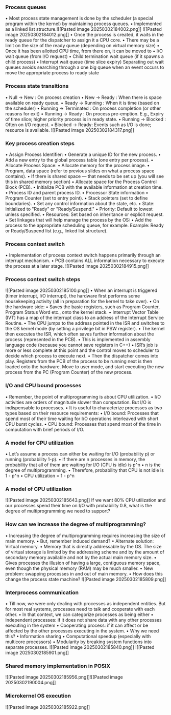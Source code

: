 ### Process queues
• Most process state management is done by the scheduler (a special program within the kernel) by maintaining process queues. 
• Implemented as a linked list structure.![[Pasted image 20250302184002.png]]
![[Pasted image 20250302184012.png]]
• Once the process is created, it waits in the ready queue for the dispatcher to assign it a CPU core. 
• There may be a limit on the size of the ready queue (depending on virtual memory size) 
• Once it has been allotted CPU time, from there on, it can be moved to 
	• I/O wait queue (from I/O request) 
	• Child termination wait queue (if it spawns a child process) 
	• Interrupt wait queue (time slice expiry) Separating out wait queues avoids searching through a one big queue when an event occurs to move the appropriate process to ready state

### Process state transitions
• Null -> New : On process creation
• New -> Ready : When there is space available on ready queue.
• Ready -> Running : When it is time (based on the scheduler)
• Running -> Terminated : On process completion (or other reasons for exit)
• Running -> Ready : On process pre-emption. E.g., Expiry of time slice; higher priority process is in ready state.
• Running -> Blocked : Often on I/O request.
• Blocked -> Ready: Events such as I/O is done; resource is available.
![[Pasted image 20250302184317.png]]

### Key process creation steps
• Assign Process Identifier:
	• Generate a unique ID for the new process.
	• Add a new entry to the global process table (one entry per process).
• Allocate Process Space:
	• Allocate memory for the process image.
		• Program, data space (refer to previous slides on what a process space contains).
		• If there is shared space — that needs to be set up (you will see this in shared memory section)
• Allocate space for the Process Control Block (PCB).
	• Initialize PCB with the available information at creation time.
		• Process ID and parent process ID.
		• Processor State information
		• Program Counter (set to entry point).
		• Stack pointers (set to define boundaries).
• Set any control information about the state, etc.
	• State: Initialized to "Ready" or "Ready/Suspend."
	• Priority: Default to lowest unless specified.
	• Resources: Set based on inheritance or explicit request.
• Set linkages that will help manage the process by the OS:
	• Add the process to the appropriate scheduling queue, for example. Example: Ready or Ready/Suspend list (e.g., linked list structure).

### Process context switch
• Implementation of process context switch happens primarily through an interrupt mechanism. 
• PCB contains ALL information necessary to execute the process at a later stage.
![[Pasted image 20250302184915.png]]

### Process context switch steps
![[Pasted image 20250302185100.png]]
• When an interrupt is triggered (timer interrupt, I/O interrupt), the hardware first performs some housekeeping activity (all in preparation for the kernel to take over).
• On the hardware side:
• Saves the basic registers, such as Program Counter, Program Status Word etc., onto the kernel stack.
• Interrupt Vector Table (IVT) has a map of the interrupt class to an address of the Interrupt Service Routine.
• The CPU jumps to the address pointed in the ISR and switches to the OS kernel mode (by setting a privilege bit in PSW register).
• The kernel then executes the ISR, which often saves further information about the process (represented in the PCB).
• This is implemented in assembly language code (because you cannot save registers in C++)
• ISR’s job is more or less complete at this point and the control moves to scheduler to decide which process to execute next.
• Then the dispatcher comes into play. Registers from the PCB of the process to be running next is then loaded onto the hardware. Move to user mode, and start executing the new process from the PC (Program Counter) of the new process.

### I/O and CPU bound processes
• Remember, the point of multiprogramming is about CPU utilization. 
• I/O activities are orders of magnitude slower than computation. But I/O is indispensable to processes. 
• It is useful to characterize processes as two types based on their resource requirements: 
	• I/O bound: Processes that spend most of their time waiting for I/O operations interleaved with short CPU burst cycles. 
	• CPU bound: Processes that spend most of the time in computation with brief periods of I/O.

### A model for CPU utilization
• Let’s assume a process can either be waiting for I/O (probability p) or running (probability 1-p). 
• If there are n processes in memory, the probability that all of them are waiting for I/O (CPU is idle) is p^n
• n is the degree of multiprogramming. 
• Therefore, probability that CPU is not idle is 1 - p^n
• CPU utilization = 1 - p^n

### A model of CPU utilization
![[Pasted image 20250302185643.png]]
If we want 80% CPU utilization and our processes spend their time on I/O with probability 0.8, what is the degree of multiprogramming we need to support?

### How can we increase the degree of multiprogramming?
• Increasing the degree of multiprogramming requires increasing the size of main memory.
	• But, remember induced demand?
	• Alternate solution: Virtual memory.
		• Memory that is directly addressable by the OS. The size of virtual storage is limited by the addressing scheme and by the amount of secondary memory available and not by the actual main memory size.
		• Gives processes the illusion of having a large, contiguous memory space, even though the physical memory (RAM) may be much smaller.
• New problem: swapping processes in and out of main memory.
• How does this change the process state machine?
![[Pasted image 20250302185809.png]]

### Interprocess communication
• Till now, we were only dealing with processes as independent entities. But for most real systems, processes need to talk and cooperate with each other. 
• In that context, we can categorize processes as being either 
	• Independent processes: if it does not share data with any other processes executing in the system 
	• Cooperating process: if it can affect or be affected by the other processes executing in the system. 
• Why we need this? 
	• Information sharing 
	• Computational speedup (especially with multicore processors) 
	• Modularity by breaking system functions into separate processes.
![[Pasted image 20250302185840.png]]
![[Pasted image 20250302185901.png]]

### Shared memory implementation in POSIX
![[Pasted image 20250302185956.png]]![[Pasted image 20250302190004.png]]

### Microkernel OS execution
![[Pasted image 20250302185922.png]]

